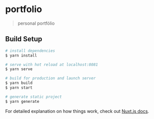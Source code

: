 # portfolio

> personal portfólio

## Build Setup

``` bash
# install dependencies
$ yarn install

# serve with hot reload at localhost:8081
$ yarn serve

# build for production and launch server
$ yarn build
$ yarn start

# generate static project
$ yarn generate
```

For detailed explanation on how things work, check out [Nuxt.js docs](https://nuxtjs.org).
